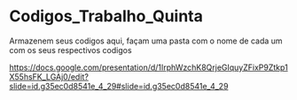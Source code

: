 # Codigos_Trabalho_Quinta
Armazenem seus codigos aqui, façam uma pasta com o nome de cada um com os seus respectivos codigos

https://docs.google.com/presentation/d/1IrphWzchK8QrjeGIquyZFixP9Ztkp1X55hsFK_LGAj0/edit?slide=id.g35ec0d8541e_4_29#slide=id.g35ec0d8541e_4_29
